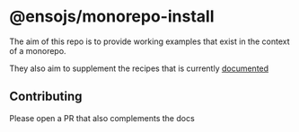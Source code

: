 # @ensojs/monorepo-install

The aim of this repo is to provide working examples that exist in the context of a monorepo.

They also aim to supplement the recipes that is currently [documented](http://ensojs.netlify.com/)

## Contributing

Please open a PR that also complements the docs
